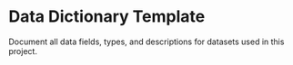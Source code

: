 # Data Dictionary Template

Document all data fields, types, and descriptions for datasets used in this project.
